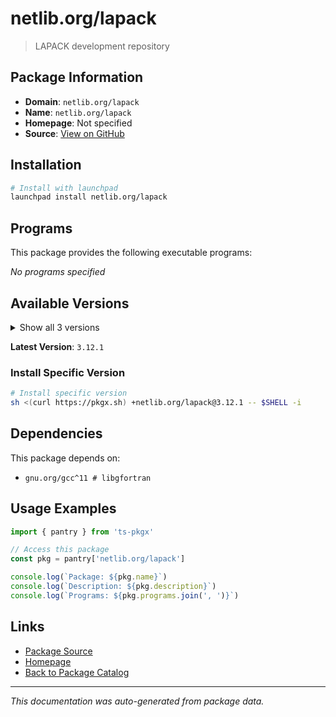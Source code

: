 # netlib.org/lapack

> LAPACK development repository

## Package Information

- **Domain**: `netlib.org/lapack`
- **Name**: `netlib.org/lapack`
- **Homepage**: Not specified
- **Source**: [View on GitHub](https://github.com/pkgxdev/pantry/tree/main/projects/netlib.org/lapack/package.yml)

## Installation

```bash
# Install with launchpad
launchpad install netlib.org/lapack
```

## Programs

This package provides the following executable programs:

*No programs specified*

## Available Versions

<details>
<summary>Show all 3 versions</summary>

- `3.12.1`, `3.12.0`, `3.11.0`

</details>

**Latest Version**: `3.12.1`

### Install Specific Version

```bash
# Install specific version
sh <(curl https://pkgx.sh) +netlib.org/lapack@3.12.1 -- $SHELL -i
```

## Dependencies

This package depends on:

- `gnu.org/gcc^11 # libgfortran`

## Usage Examples

```typescript
import { pantry } from 'ts-pkgx'

// Access this package
const pkg = pantry['netlib.org/lapack']

console.log(`Package: ${pkg.name}`)
console.log(`Description: ${pkg.description}`)
console.log(`Programs: ${pkg.programs.join(', ')}`)
```

## Links

- [Package Source](https://github.com/pkgxdev/pantry/tree/main/projects/netlib.org/lapack/package.yml)
- [Homepage](#)
- [Back to Package Catalog](../../../package-catalog.md)

---

*This documentation was auto-generated from package data.*
